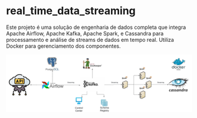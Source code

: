 # real_time_data_streaming
Este projeto é uma solução de engenharia de dados completa que integra Apache Airflow, Apache Kafka, Apache Spark, e Cassandra para processamento e análise de streams de dados em tempo real. Utiliza Docker para gerenciamento dos componentes.

![Texto Alternativo](fluxograma.jpeg)
